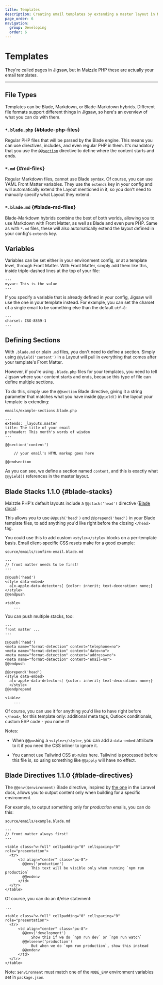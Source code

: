 ```yaml
---
title: Templates
description: Creating email templates by extending a master layout in Maizzle PHP
page_order: 6
navigation:
  group: Developing
  order: 6
---
```


# Templates

They're called pages in Jigsaw, but in Maizzle PHP these are actually your email templates.

---

## File Types

Templates can be Blade, Markdown, or Blade-Markdown hybrids.
Different file formats support different things in Jigsaw, so here's an overview of what you can do with them.


### `*.blade.php` {#blade-php-files}

Regular PHP files that will be parsed by the Blade engine. This means you can use directives, includes, and even regular PHP in them.
It's mandatory that you use the <a href="http://jigsaw.tighten.co/docs/content-blade/" target="_blank" rel="noopener">`@@section`</a> directive to define where the content starts and ends.

### `*.md` {#md-files}

Regular Markdown files, cannot use Blade syntax. Of course, you can use YAML Front Matter variables.
They use the `extends` key in your config and will automatically extend the Layout mentioned in it, so you don't need to manually specify what Layout they extend.

### `*.blade.md` {#blade-md-files}

Blade-Markdown hybrids combine the best of both worlds, allowing you to use Markdown with Front Matter, as well as Blade and even pure PHP.
Same as with `*.md` files, these will also automatically extend the layout defined in your config's `extends` key.

## Variables

Variables can be set either in your environment config, or at a template level, through Front Matter.
With Front Matter, simply add them like this, inside triple-dashed lines at the top of your file:

```
---
myvar: This is the value
---
```

If you specify a variable that is already defined in your config, Jigsaw will use the one in your template instead.
For example, you can set the charset of a single email to be something else than the default `utf-8`:

```
---
charset: ISO-8859-1
---
```

## Defining Sections

With `.blade.md` or plain `.md` files, you don't need to define a section.
Simply using `@@yield('content')` in a Layout will pull in everything that comes after your template's Front Matter.

However, if you're using `.blade.php` files for your templates, you need to tell Jigsaw where your content starts and ends, because this type of file can define multiple sections.

To do this, simply use the `@@section` Blade directive, giving it a string parameter that matches what you have inside `@@yield()` in the layout your template is extending:

`emails/example-sections.blade.php`

```
---
extends: _layouts.master
title: The title of your email
preheader: This month's words of wisdom
---

@@section('content')

    // your email's HTML markup goes here

@@endsection
```

As you can see, we define a section named `content`, and this is exactly what `@@yield()` references in the master layout.

## Blade Stacks <span class="label bg-gradient-to-left-light-ocean text-xxs align-top">1.1.0</span> {#blade-stacks}

Maizzle PHP's default layouts include a `@@stack('head')` directive ([Blade docs](https://laravel.com/docs/5.7/blade#stacks)).

This allows you to use `@@push('head')` and `@@prepend('head')` in your Blade template files,
to add anything you'd like right before the closing `</head>` tag.

You could use this to add custom `<style></style>` blocks on a per-template basis. Email client-specific CSS resets make for a good example:

`source/emails/confirm-email.blade.md`

```blade
---
// front matter needs to be first!
---

@@push('head')
<style data-embed>
  a[x-apple-data-detectors] {color: inherit; text-decoration: none;}
</style>
@@endpush

<table>
    ...
```

You can push multiple stacks, too:

```blade
---
front matter ...
---

@@push('head')
<meta name="format-detection" content="telephone=no">
<meta name="format-detection" content="date=no">
<meta name="format-detection" content="address=no">
<meta name="format-detection" content="email=no">
@@endpush

@@prepend('head')
<style data-embed>
  a[x-apple-data-detectors] {color: inherit; text-decoration: none;}
  </style>
@@endprepend

<table>
    ...
```

Of course, you can use it for anything you'd like to have right before `</head>`, for this template only: additional meta tags,
Outlook conditionals, custom ESP code - you name it!

Notes:

- When `@@push`ing a `<style></style>`, you can add a `data-embed` attribute to it if you need the CSS inliner to ignore it.

- You cannot use Tailwind CSS at-rules here. Tailwind is processed before this file is, so using something like `@@apply` will have no effect.

## Blade Directives <span class="label bg-gradient-to-left-light-ocean text-xxs align-top">1.1.0</span> {#blade-directives}

The `@@env($environment)` Blade directive, inspired by [the one](https://laravel.com/docs/5.7/blade#extending-blade) in the Laravel docs,
allows you to output content only when building for a specific environment.

For example, to output something only for _production_ emails, you can do this:

`source/emails/example.blade.md`

```blade
---
// front matter always first!
---

<table class="w-full" cellpadding="0" cellspacing="0" role="presentation">
  <tr>
      <td align="center" class="px-8">
        @@env('production')
            This text will be visible only when running `npm run production`
        @@endenv
      </td>
  </tr>
</table>
```

Of course, you can do an if/else statement:

```blade
...

<table class="w-full" cellpadding="0" cellspacing="0" role="presentation">
  <tr>
      <td align="center" class="px-8">
        @@env('development')
            Show this if we do `npm run dev` or `npm run watch`
        @@elseenv('production')
            But when we do `npm run production`, show this instead
        @@endenv
      </td>
  </tr>
</table>
```

Note: `$environment` must match one of the `NODE_ENV` environment variables set in `package.json`.
